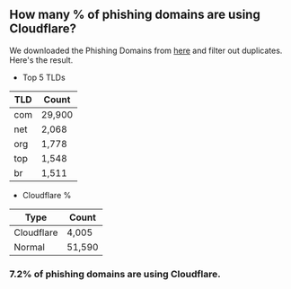 ## How many % of phishing domains are using Cloudflare?


We downloaded the Phishing Domains from [here](https://github.com/mitchellkrogza/Phishing.Database) and filter out duplicates.
Here's the result.


[//]: # (start replacement)


- Top 5 TLDs

| TLD | Count |
| --- | --- |
| com | 29,900 |
| net | 2,068 |
| org | 1,778 |
| top | 1,548 |
| br | 1,511 |


- Cloudflare %

| Type | Count |
| --- | --- |
| Cloudflare | 4,005 |
| Normal | 51,590 |


### 7.2% of phishing domains are using Cloudflare.